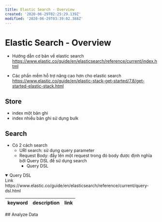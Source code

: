 ```yaml
---
title: Elastic Search - Overview
created: '2020-06-29T02:25:29.139Z'
modified: '2020-06-29T03:39:02.388Z'
---
```


# Elastic Search - Overview
- Hướng dẫn cơ bản về elastic search
https://www.elastic.co/guide/en/elasticsearch/reference/current/index.html

- Các phần mềm hỗ trợ nâng cao hơn cho elastic search
https://www.elastic.co/guide/en/elastic-stack-get-started/7.8/get-started-elastic-stack.html

## Store
- index một bản ghi
- index nhiều bản ghi sử dụng bulk
## Search
- Có 2 cách search
  - URI search: sử dụng query parameter
  - Request Body: đẩy lên một request trong đó body được định nghĩa bởi Query DSL để sử dụng search
    - Query DSL 

<details open>
<summary>Query DSL</summary>
Link https://www.elastic.co/guide/en/elasticsearch/reference/current/query-dsl.html

|keyword| description|link|
|:-|:-|:-|


</details>
## Analyze Data


